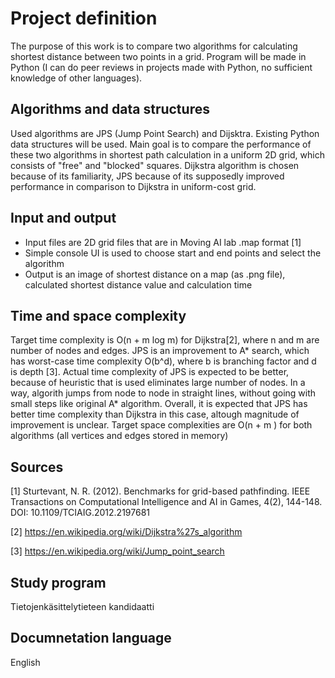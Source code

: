 # Project definition
The purpose of this work is to compare two algorithms for calculating shortest distance between two points in a grid. Program will be made in Python (I can do peer reviews in projects made with Python, no sufficient knowledge of other languages).

## Algorithms and data structures
Used algorithms are JPS (Jump Point Search) and Dijsktra. Existing Python data structures will be used. Main goal is to compare the performance of these two algorithms in shortest path calculation in a uniform 2D grid, which consists of "free" and "blocked" squares. Dijkstra algorithm is chosen because of its familiarity, JPS because of its supposedly improved performance in comparison to Dijkstra in uniform-cost grid.

## Input and output
* Input files are 2D grid files that are in Moving AI lab .map format [1]
* Simple console UI is used to choose start and end points and select the algorithm
* Output is an image of shortest distance on a map (as .png file), calculated shortest distance value and calculation time

## Time and space complexity
Target time complexity is O(n + m log m) for Dijkstra[2], where n and m are number of nodes and edges. JPS is an improvement to A* search, which has worst-case time complexity O(b^d), where b is branching factor and d is depth [3]. Actual time complexity of JPS is expected to be better, because of heuristic that is used eliminates large number of nodes. In a way, algorith jumps from node to node in straight lines, without going with small steps like original A* algorithm. Overall, it is expected that JPS has better time complexity than Dijkstra in this case, altough magnitude of improvement is unclear.
Target space complexities are O(n + m ) for both algorithms (all vertices and edges stored in memory)

## Sources
[1] Sturtevant, N. R. (2012). Benchmarks for grid-based pathfinding. IEEE Transactions on Computational Intelligence and AI in Games, 4(2), 144-148. DOI: 10.1109/TCIAIG.2012.2197681

[2] https://en.wikipedia.org/wiki/Dijkstra%27s_algorithm

[3] https://en.wikipedia.org/wiki/Jump_point_search


## Study program
Tietojenkäsittelytieteen kandidaatti

## Documnetation language
English
